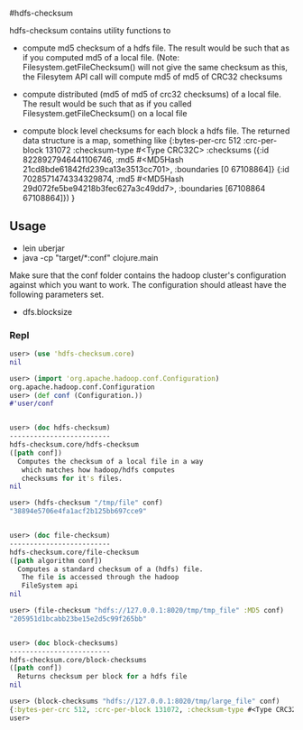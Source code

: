 #hdfs-checksum

hdfs-checksum contains utility functions to
   * compute md5 checksum of a hdfs file. The result would be such that as if you computed md5 of a local file. (Note: Filesystem.getFileChecksum() will not give the same checksum as this, the Filesytem API call will compute md5 of md5 of CRC32 checksums

   * compute distributed (md5 of md5 of crc32 checksums) of a local file. The result would be such that as if you called Filesystem.getFileChecksum() on a local file

   * compute block level checksums for each block a hdfs file. The returned data structure is a map, something like
     {:bytes-per-crc 512
      :crc-per-block 131072
      :checksum-type #\<Type CRC32C\>
      :checksums ({:id 8228927946441106746, :md5 #\<MD5Hash 21cd8bde61842fd239ca13e3513cc701\>, :boundaries [0 67108864]}
                  {:id 7028571474334329874, :md5 #\<MD5Hash 29d072fe5be94218b3fec627a3c49dd7\>, :boundaries [67108864 67108864]})
     }


## Usage
* lein uberjar
* java -cp "target/*:conf" clojure.main

Make sure that the conf folder contains the hadoop cluster's configuration against which you want to work.
The configuration should atleast have the following parameters set.

* dfs.blocksize

### Repl
```clojure
user> (use 'hdfs-checksum.core)
nil

user> (import 'org.apache.hadoop.conf.Configuration)
org.apache.hadoop.conf.Configuration
user> (def conf (Configuration.))
#'user/conf


user> (doc hdfs-checksum)
-------------------------
hdfs-checksum.core/hdfs-checksum
([path conf])
  Computes the checksum of a local file in a way
   which matches how hadoop/hdfs computes
   checksums for it's files.
nil

user> (hdfs-checksum "/tmp/file" conf)
"38894e5706e4fa1acf2b125bb697cce9"


user> (doc file-checksum)
-------------------------
hdfs-checksum.core/file-checksum
([path algorithm conf])
  Computes a standard checksum of a (hdfs) file.
   The file is accessed through the hadoop
   FileSystem api
nil

user> (file-checksum "hdfs://127.0.0.1:8020/tmp/tmp_file" :MD5 conf)
"205951d1bcabb23be15e2d5c99f265bb"


user> (doc block-checksums)
-------------------------
hdfs-checksum.core/block-checksums
([path conf])
  Returns checksum per block for a hdfs file
nil

user> (block-checksums "hdfs://127.0.0.1:8020/tmp/large_file" conf)
{:bytes-per-crc 512, :crc-per-block 131072, :checksum-type #<Type CRC32C>, :checksums ({:block-id 8228927946441106746, :md5 #<MD5Hash 21cd8bde61842fd239ca13e3513cc701>, :boundaries [0 67108864]} {:block-id 7028571474334329874, :md5 #<MD5Hash 29d072fe5be94218b3fec627a3c49dd7>, :boundaries [67108864 67108864]})}
user>
```